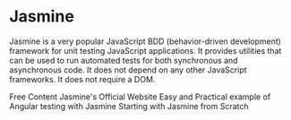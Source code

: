 # Jasmine

Jasmine is a very popular JavaScript BDD (behavior-driven development) framework for unit testing JavaScript applications. It provides utilities that can be used to run automated tests for both synchronous and asynchronous code. It does not depend on any other JavaScript frameworks. It does not require a DOM.

<ResourceGroupTitle>Free Content</ResourceGroupTitle>
<BadgeLink colorScheme='blue' badgeText='Official Website' href='https://jasmine.github.io/'>Jasmine's Official Website</BadgeLink>
<BadgeLink colorScheme='yellow' badgeText='Read' href='https://semaphoreci.com/community/tutorials/testing-components-in-angular-2-with-jasmine'>Easy and Practical example of Angular testing with Jasmine</BadgeLink>
<BadgeLink colorScheme='yellow' badgeText='Read' href='https://www.testim.io/blog/jasmine-js-a-from-scratch-tutorial-to-start-testing'>Starting with Jasmine from Scratch</BadgeLink>